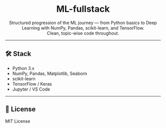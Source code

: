 <h1 align="center">ML-fullstack</h1>

<p align="center">
  Structured progression of the ML journey — from Python basics to Deep Learning with NumPy, Pandas, scikit-learn, and TensorFlow.<br>
  Clean, topic-wise code throughout.
</p>

---

<h2>🛠️ Stack</h2>

<ul>
  <li>Python 3.x</li>
  <li>NumPy, Pandas, Matplotlib, Seaborn</li>
  <li>scikit-learn</li>
  <li>TensorFlow / Keras</li>
  <li>Jupyter / VS Code</li>
</ul>

---

<h2>📄 License</h2>

<p>MIT License</p>
